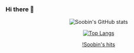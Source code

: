 ### Hi there 👋
<div align="center">
  
![Soobin's GitHub stats](https://github-readme-stats.vercel.app/api?username=jo-soobin&count_private=true&show_icons=true&theme=dracula)



[![Top Langs](https://github-readme-stats.vercel.app/api/top-langs/?username=jo-soobin&layout=compact)](https://github.com/jo-soobin/github-readme-stats)

[!Soobin's hits](https://hits.seeyoufarm.com/api/count/incr/badge.svg?url=https%3A%2F%2Fgithub.com%2F{jo-soobin}1212%2Fhit-counter)


</div>

<!--
**jo-soobin/Jo-soobin** is a ✨ _special_ ✨ repository because its `README.md` (this file) appears on your GitHub profile.

Here are some ideas to get you started:

- 🔭 I’m currently working on ...
- 🌱 I’m currently learning ...
- 👯 I’m looking to collaborate on ...
- 🤔 I’m looking for help with ...
- 💬 Ask me about ...
- 📫 How to reach me: ...
- 😄 Pronouns: ...
- ⚡ Fun fact: ...
-->
